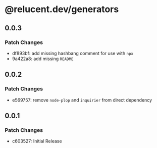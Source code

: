# @relucent.dev/generators

## 0.0.3

### Patch Changes

- df893bf: add missing hashbang comment for use with `npx`
- 9a422a8: add missing `README`

## 0.0.2

### Patch Changes

- e569757: remove `node-plop` and `inquirier` from direct dependency

## 0.0.1

### Patch Changes

- c603527: Initial Release
